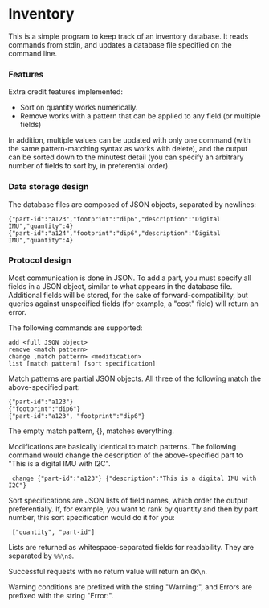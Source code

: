 # Inventory #

This is a simple program to keep track of an inventory database.
It reads commands from stdin, and updates a database file specified
on the command line.

### Features ###

Extra credit features implemented:

* Sort on quantity works numerically.
* Remove works with a pattern that can be applied to any field
  (or multiple fields)

In addition, multiple values can be updated with only one command (with the
same pattern-matching syntax as works with delete),
and the output can be sorted down to the minutest detail (you can specify
an arbitrary number of fields to sort by, in preferential order).

### Data storage design ###

The database files are composed of JSON objects, separated by newlines:

    {"part-id":"a123","footprint":"dip6","description":"Digital IMU","quantity":4}
    {"part-id":"a124","footprint":"dip6","description":"Digital IMU","quantity":4}

### Protocol design ###

Most communication is done in JSON. To add a part, you must specify all
fields in a JSON object, similar to what appears in the database file.
Additional fields will be stored, for the sake of forward-compatibility,
but queries against unspecified fields (for example, a "cost" field) will
return an error.

The following commands are supported:

    add <full JSON object>
    remove <match pattern>
    change ,match pattern> <modification>
    list [match pattern] [sort specification]


Match patterns are partial JSON objects. All three of the following match the
above-specified part:

    {"part-id":"a123"}
    {"footprint":"dip6"}
    {"part-id":"a123", "footprint":"dip6"}

The empty match pattern, {}, matches everything.

Modifications are basically identical to match patterns. The following
command would change the description of the above-specified part to "This
is a digital IMU with I2C".

     change {"part-id":"a123"} {"description":"This is a digital IMU with I2C"}

Sort specifications are JSON lists of field names, which order the output
preferentially. If, for example, you want to rank by quantity and then by
part number, this sort specification would do it for you:

     ["quantity", "part-id"]

Lists are returned as whitespace-separated fields for readability. They
are separated by `%%\n`s.

Successful requests with no return value will return an `OK\n`.

Warning conditions are prefixed with the string "Warning:", and Errors are
prefixed with the string "Error:".

